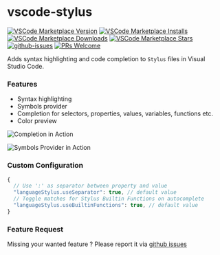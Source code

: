 # vscode-stylus

[![VSCode Marketplace Version](https://img.shields.io/visual-studio-marketplace/v/sysoev.language-stylus?label=VSCode%20Marketplace)](https://marketplace.visualstudio.com/items?itemName=sysoev.language-stylus)
[![VSCode Marketplace Installs](https://img.shields.io/visual-studio-marketplace/i/sysoev.language-stylus)](https://marketplace.visualstudio.com/items?itemName=sysoev.language-stylus)
[![VSCode Marketplace Downloads](https://img.shields.io/visual-studio-marketplace/d/sysoev.language-stylus)](https://marketplace.visualstudio.com/items?itemName=sysoev.language-stylus)
[![VSCode Marketplace Stars](https://img.shields.io/visual-studio-marketplace/r/sysoev.language-stylus)](https://marketplace.visualstudio.com/items?itemName=sysoev.language-stylus)
[![github-issues](https://img.shields.io/github/issues/d4rkr00t/language-stylus.svg)](https://github.com/d4rkr00t/language-stylus/issues)
[![PRs Welcome](https://img.shields.io/badge/PRs-welcome-brightgreen.svg)](https://github.com/d4rkr00t/language-stylus/pulls)


Adds syntax highlighting and code completion to `Stylus` files in Visual Studio Code.

### Features

* Syntax highlighting
* Symbols provider
* Completion for selectors, properties, values, variables, functions etc.
* Color preview

![Completion in Action](https://user-images.githubusercontent.com/14012511/142596271-9a31c14e-4df0-4b55-be9f-d0f28eba9a5d.gif)

![Symbols Provider in Action](https://user-images.githubusercontent.com/14012511/142596045-f3af818e-4df9-47b9-9c50-991bef2adfc6.gif)

### Custom Configuration
```js
{
  // Use ':' as separator between property and value
  "languageStylus.useSeparator": true, // default value
  // Toggle matches for Stylus Builtin Functions on autocomplete
  "languageStylus.useBuiltinFunctions": true, // default value
}
```

### Feature Request

Missing your wanted feature ? Please report it via [github issues](https://github.com/d4rkr00t/language-stylus/issues)
